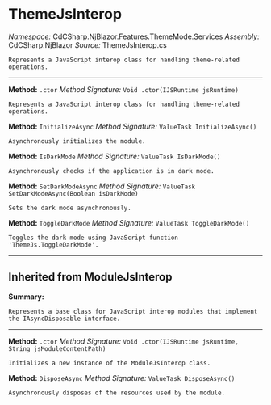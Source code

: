 # ThemeJsInterop

*Namespace:* CdCSharp.NjBlazor.Features.ThemeMode.Services
*Assembly:* CdCSharp.NjBlazor
*Source:* ThemeJsInterop.cs



    Represents a JavaScript interop class for handling theme-related operations.
    
---

**Method:** `.ctor`
*Method Signature:* `Void .ctor(IJSRuntime jsRuntime)`


    Represents a JavaScript interop class for handling theme-related operations.
    



**Method:** `InitializeAsync`
*Method Signature:* `ValueTask InitializeAsync()`


    Asynchronously initializes the module.
    



**Method:** `IsDarkMode`
*Method Signature:* `ValueTask IsDarkMode()`


    Asynchronously checks if the application is in dark mode.
    



**Method:** `SetDarkModeAsync`
*Method Signature:* `ValueTask SetDarkModeAsync(Boolean isDarkMode)`


    Sets the dark mode asynchronously.
    



**Method:** `ToggleDarkMode`
*Method Signature:* `ValueTask ToggleDarkMode()`


    Toggles the dark mode using JavaScript function 'ThemeJs.ToggleDarkMode'.
    


---
## Inherited from ModuleJsInterop

**Summary:**

    Represents a base class for JavaScript interop modules that implement the IAsyncDisposable interface.
    
---

**Method:** `.ctor`
*Method Signature:* `Void .ctor(IJSRuntime jsRuntime, String jsModuleContentPath)`


    Initializes a new instance of the ModuleJsInterop class.
    



**Method:** `DisposeAsync`
*Method Signature:* `ValueTask DisposeAsync()`


    Asynchronously disposes of the resources used by the module.
    


